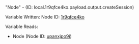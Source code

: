 "Node" - (ID: local.1r9qfce4ko.payload.output.createSession)

Variable Written:
Node ID: [1r9qfce4ko](../nodes/1r9qfce4ko.md)

Variable Reads:
* Node (Node ID: [upanxjpo9i](../nodes/upanxjpo9i.md))
